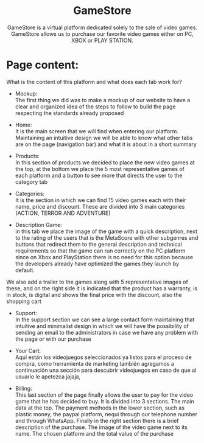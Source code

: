 <h1 align="center"> GameStore </h1> 

<p align="center">GameStore is a virtual platform dedicated solely to the sale of video games. GameStore allows us to purchase our favorite video games either on PC, XBOX or PLAY STATION.</p> 


<h1 align="left"> Page content: </h1> 

What is the content of this platform and what does each tab work for?

- Mockup: <br>
The first thing we did was to make a mockup of our website to have a clear and organized idea of the steps to follow to build the page respecting the standards already proposed

- Home: <br>
It is the main screen that we will find when entering our platform. Maintaining an intuitive design we will be able to know what other tabs are on the page (navigation bar) and what it is about in a short summary

- Products: <br>
In this section of products we decided to place the new video games at the top, at the bottom we place the 5 most representative games of each platform and a button to see more that directs the user to the category tab

- Categories: <br>
It is the section in which we can find 15 video games each with their name, price and discount. These are divided into 3 main categories (ACTION, TERROR AND ADVENTURE)

- Description Game: <br>
in this tab we place the image of the game with a quick description, next to the rating of the users that is the MetaScore with other subgenres and buttons that redirect them to the general description and technical requirements so that the game can run correctly on the PC platform since on Xbox and PlayStation there is no need for this option because the developers already have optimized the games they launch by default.<br>

We also add a trailer to the games along with 5 representative images of these, and on the right side it is indicated that the product has a warranty, is in stock, is digital and shows the final price with the discount, also the shopping cart

- Support: <br>
In the support section we can see a large contact form maintaining that intuitive and minimalist design in which we will have the possibility of sending an email to the administrators in case we have any problem with the page or with our purchase

- Your Cart: <br>
Aquí están los videojuegos seleccionados ya listos para el proceso de compra, como herramienta de marketing también agregamos a continuación una sección para descubrir videojuegos en caso de que al usuario le apetezca jajaja,

- Billing: <br>
This last section of the page finally allows the user to pay for the video game that he has decided to buy. It is divided into 3 sections. The main data at the top. The payment methods in the lower section, such as plastic money, the paypal platform, nequi through our telephone number and through WhatsApp. Finally in the right section there is a brief description of the purchase. The image of the video game next to its name. The chosen platform and the total value of the purchase
